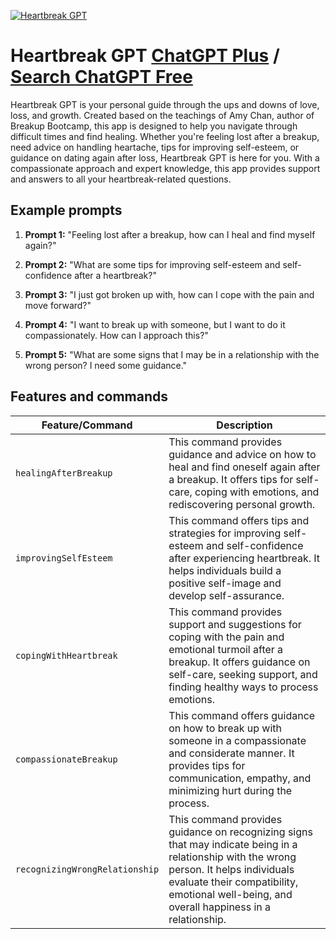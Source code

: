 
[![Heartbreak GPT](https://files.oaiusercontent.com/file-IR84lwBildRpEXj92pmQ3x5u?se=2123-10-16T17%3A45%3A27Z&sp=r&sv=2021-08-06&sr=b&rscc=max-age%3D31536000%2C%20immutable&rscd=attachment%3B%20filename%3Damy.chan_480x480.webp&sig=11Mu20Hvj9QQkK/eHqHPYPpTD7TmLxrpIwj1UtjsCb0%3D)](https://chat.openai.com/g/g-FAqQG26UT-heartbreak-gpt)

# Heartbreak GPT [ChatGPT Plus](https://chat.openai.com/g/g-FAqQG26UT-heartbreak-gpt) / [Search ChatGPT Free](https://gptcall.net/index.html#/?search=Heartbreak%20GPT)

Heartbreak GPT is your personal guide through the ups and downs of love, loss, and growth. Created based on the teachings of Amy Chan, author of Breakup Bootcamp, this app is designed to help you navigate through difficult times and find healing. Whether you're feeling lost after a breakup, need advice on handling heartache, tips for improving self-esteem, or guidance on dating again after loss, Heartbreak GPT is here for you. With a compassionate approach and expert knowledge, this app provides support and answers to all your heartbreak-related questions.

## Example prompts

1. **Prompt 1:** "Feeling lost after a breakup, how can I heal and find myself again?"

2. **Prompt 2:** "What are some tips for improving self-esteem and self-confidence after a heartbreak?"

3. **Prompt 3:** "I just got broken up with, how can I cope with the pain and move forward?"

4. **Prompt 4:** "I want to break up with someone, but I want to do it compassionately. How can I approach this?"

5. **Prompt 5:** "What are some signs that I may be in a relationship with the wrong person? I need some guidance."

## Features and commands

| Feature/Command | Description |
| --- | --- |
| `healingAfterBreakup` | This command provides guidance and advice on how to heal and find oneself again after a breakup. It offers tips for self-care, coping with emotions, and rediscovering personal growth. |
| `improvingSelfEsteem` | This command offers tips and strategies for improving self-esteem and self-confidence after experiencing heartbreak. It helps individuals build a positive self-image and develop self-assurance. |
| `copingWithHeartbreak` | This command provides support and suggestions for coping with the pain and emotional turmoil after a breakup. It offers guidance on self-care, seeking support, and finding healthy ways to process emotions. |
| `compassionateBreakup` | This command offers guidance on how to break up with someone in a compassionate and considerate manner. It provides tips for communication, empathy, and minimizing hurt during the process. |
| `recognizingWrongRelationship` | This command provides guidance on recognizing signs that may indicate being in a relationship with the wrong person. It helps individuals evaluate their compatibility, emotional well-being, and overall happiness in a relationship. |


